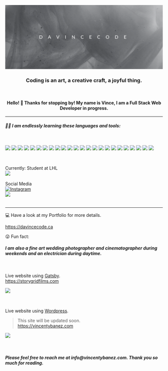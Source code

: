 <a href="https://davincecode.ca">![davincecode](https://github.com/davincecode/Files-For-Archive/blob/794f2277638cdf13385e72dc9886996d7244029b/davincecode.png)</a>

<h3 align="center">
Coding is an art, a creative craft, a joyful thing.</h5>
<br />


<h4 align="center">Hello! 👋 Thanks for stopping by! My name is Vince, I am a Full Stack Web Developer in progress.</h4>


------


<h5>🧑‍💻 I am endlessly learning these languages and tools:</h5><br />

![](https://img.shields.io/badge/HTML5-E34F26?style=for-the-badge&logo=html5&logoColor=white&style=flat)
![](https://img.shields.io/badge/CSS3-1572B6?style=for-the-badge&logo=css3&logoColor=white&style=flat)
![](https://img.shields.io/badge/Javascript-F7DF1E?style=for-the-badge&logo=javascript&logoColor=black&style=flat)
![](https://img.shields.io/badge/React-61DAFB?style=for-the-badge&logo=react&logoColor=white&style=flat)
![](https://img.shields.io/badge/NEXT.js-000000?style=for-the-badge&logo=nextdotjs&logoColor=white&style=flat)
![](https://img.shields.io/badge/Gatsby-663399?style=for-the-badge&logo=gatsby&logoColor=white&style=flat)
![](https://img.shields.io/badge/Wordpress-21759B?style=for-the-badge&logo=wordpress&logoColor=white&style=flat)
![](https://img.shields.io/badge/Node-339933?style=for-the-badge&logo=nodedotjs&logoColor=white&style=flat)
![](https://img.shields.io/badge/jQuery-0769AD?style=for-the-badge&logo=jquery&logoColor=white&style=flat)
![](https://img.shields.io/badge/Bootstrap-7952B3?style=for-the-badge&logo=bootstrap&logoColor=white&style=flat)
![](https://img.shields.io/badge/TailwindCSS-06B6D4?style=for-the-badge&logo=tailwindcss&logoColor=white&style=flat)
![](https://img.shields.io/badge/GraphQL-E10098?style=for-the-badge&logo=graphql&logoColor=white&style=flat)
![](https://img.shields.io/badge/Git-F05032?style=for-the-badge&logo=git&logoColor=white&style=flat)
![](https://img.shields.io/badge/Github-181717?style=for-the-badge&logo=github&logoColor=white&style=flat)
![](https://img.shields.io/badge/VScode-007ACC?style=for-the-badge&logo=visualstudiocode&logoColor=white&style=flat)
![](https://img.shields.io/badge/Adobe-DA1F26?style=for-the-badge&logo=adobecreativecloud&logoColor=white&style=flat)
![](https://img.shields.io/badge/Ruby-CC0000?style=for-the-badge&logo=ruby&logoColor=white&style=flat)
![](https://img.shields.io/badge/Prisma-2D3748?style=for-the-badge&logo=prisma&logoColor=white&style=flat)
![](https://img.shields.io/badge/Mongodb-47A248?style=for-the-badge&logo=mongodb&logoColor=white&style=flat)
![](https://img.shields.io/badge/Postgresql-4169E1?style=for-the-badge&logo=postgresql&logoColor=white&style=flat)
![](https://img.shields.io/badge/MySql-4479A1?style=for-the-badge&logo=mysql&logoColor=white&style=flat)
![](https://img.shields.io/badge/SQLite-003B57?style=for-the-badge&logo=sqlite&logoColor=white&style=flat)
![](https://img.shields.io/badge/cPanel-FF6C2C?style=for-the-badge&logo=cpanel&logoColor=white&style=flat)
![](https://img.shields.io/badge/Express-000000?style=for-the-badge&logo=express&logoColor=white&style=flat)


<br />





Currently: Student at LHL<br />
![](https://img.shields.io/badge/LighthouseLabs-31A8FF?style=for-the-badge&logo=lighthouse&logoColor=white&style=flat)
<br />

Social Media<br />
<a href="https://www.instagram.com/vincentybanezphoto">
![Instagram](https://img.shields.io/badge/Instagram-E4405F?style=for-the-badge&logo=instagram&logoColor=white&style=flat)</a><br />
<a href="https://www.linkedin.com/in/vincent-ybanez/">
![](https://img.shields.io/badge/LinkedIn-0A66C2?style=for-the-badge&logo=linkedin&logoColor=white&style=flat)</a>
<br /><br />

-----

💻 Have a look at my Portfolio for more details.<br />

https://davincecode.ca<br />

😜 Fun fact:<br />
<h5>I am also a fine art wedding photographer and cinematographer during weekends and an electrician during daytime.</h5>
<br />

Live website using [Gatsby](https://www.gatsbyjs.com/).<br />
https://storygridfilms.com<br />
<p align="left">	<!-- (optional) center align -->
    <img src="https://bit.ly/3KtfesM" width="300px">
</p><br />



Live website using [Wordpress](https://wordpress.org/).<br />
>This site will be updated soon.<br />
https://vincentybanez.com<br />
<p align="left">	<!-- (optional) center align -->
    <img src="https://bit.ly/3AmGsNg" width="300px">
</p><br />


<h5>Please feel free to reach me at info@vincentybanez.com. Thank you so much for reading. </h5>
